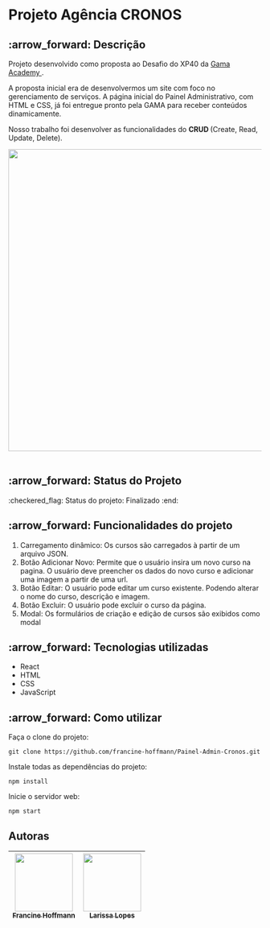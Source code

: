 # Projeto Agência CRONOS


<section class="descricao">
  <h2> :arrow_forward: Descrição </h2>
  <p> Projeto desenvolvido como proposta ao Desafio do XP40 da <a href="https://www.gama.academy/"> Gama Academy </a>. </p>

  <p> A proposta inicial era de desenvolvermos um site com foco no gerenciamento de serviços. A página inicial do Painel Administrativo, com HTML e CSS, já foi entregue pronto pela GAMA para receber conteúdos dinamicamente. </p>

  <p> Nosso trabalho foi desenvolver as funcionalidades do <strong> CRUD </strong> (Create, Read, Update, Delete). </p>
  <div align="center">
    <img src="https://user-images.githubusercontent.com/88943268/148317114-70b94ef3-f508-41d2-929f-821c5be37b7c.png" width="600px">
  </div>

</section>
    <br/>


<section class="status">
  <h2> :arrow_forward: Status do Projeto </h2>
  <p>  :checkered_flag: Status do projeto: Finalizado :end: </p>
</section>

<section>
  <h2> :arrow_forward: Funcionalidades do projeto </h2> 
    <ol>
      <li> Carregamento dinâmico: Os cursos são carregados à partir de um arquivo JSON. </li>
      <li> Botão Adicionar Novo: Permite que o usuário insira um novo curso na pagina. O usuário deve preencher os dados do novo curso e adicionar uma imagem a partir de uma url. </li>
      <li> Botão Editar: O usuário pode editar um curso existente. Podendo alterar o nome do curso, descrição e imagem. </li>
      <li> Botão Excluir: O usuário pode excluir o curso da página. </li>
      <li> Modal: Os formulários de criação e edição de cursos são exibidos como modal </li>
    </ol>
</section>

<section class="ferramentas">
  <h2> :arrow_forward: Tecnologias utilizadas </h2>
  <ul>
    <li> React </li>
    <li> HTML </li>
    <li> CSS </li>
    <li> JavaScript </li>
  </ul>
</section>


<section class="howto">
  <h2> :arrow_forward: Como utilizar </h2>
  <p>Faça o clone do projeto:

  ``` git clone https://github.com/francine-hoffmann/Painel-Admin-Cronos.git ```
  
  Instale todas as dependências do projeto:
  
  ``` npm install ```

  Inicie o servidor web:
  
  ``` npm start ```
  </p>

</section>

<section class="autores">
  <h2> Autoras </h2>
    
| [<img src="https://user-images.githubusercontent.com/88943268/148317758-ae405a0d-8b5f-455a-9944-46334e378815.jpg" width=115><br><sub>Francine Hoffmann</sub>](https://github.com/francine-hoffmann) | [<img src="https://user-images.githubusercontent.com/88943268/148317763-0f02b909-0919-4418-94a5-ea5ae0314af8.jpg" width=115><br><sub>Larissa Lopes</sub>](https://github.com/larysslopes) |
| :---: | :---: | 
   
</section>

